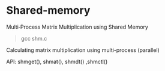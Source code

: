 # Shared-memory

Multi‐Process Matrix Multiplication using Shared Memory

> gcc shm.c

Calculating matrix multiplication using multi-process (parallel)

API: shmget(), shmat(), shmdt() ,shmctl()

